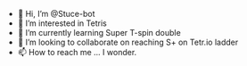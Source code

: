 - 👋 Hi, I’m @Stuce-bot
- 👀 I’m interested in Tetris
- 🌱 I’m currently learning Super T-spin double
- 💞️ I’m looking to collaborate on reaching S+ on Tetr.io ladder
- 📫 How to reach me ...  I wonder.

<!---
Stuce-bot/Stuce-bot is a ✨ special ✨ repository because its `README.md` (this file) appears on your GitHub profile.
You can click the Preview link to take a look at your changes.
--->
